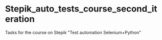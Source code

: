 # Stepik_auto_tests_course_second_iteration
Tasks for the course on Stepik "Test automation Selenium+Python"
